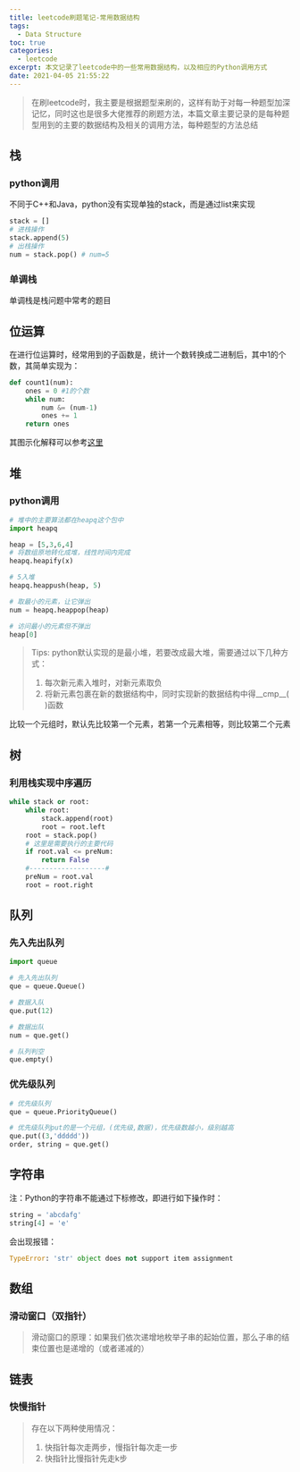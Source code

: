 ```yaml
---
title: leetcode刷题笔记-常用数据结构
tags:
  - Data Structure
toc: true
categories:
  - leetcode
excerpt: 本文记录了leetcode中的一些常用数据结构，以及相应的Python调用方式
date: 2021-04-05 21:55:22
---
```





>   在刷leetcode时，我主要是根据题型来刷的，这样有助于对每一种题型加深记忆，同时这也是很多大佬推荐的刷题方法，本篇文章主要记录的是每种题型用到的主要的数据结构及相关的调用方法，每种题型的方法总结



## 栈

### python调用

不同于C++和Java，python没有实现单独的stack，而是通过list来实现

```python
stack = []
# 进栈操作
stack.append(5)
# 出栈操作
num = stack.pop() # num=5
```



### 单调栈

单调栈是栈问题中常考的题目



## 位运算

在进行位运算时，经常用到的子函数是，统计一个数转换成二进制后，其中1的个数，其简单实现为：

```python
def count1(num):
    ones = 0 #1的个数
    while num:
        num &= (num-1)
        ones += 1
    return ones
```

其图示化解释可以参考[这里](https://leetcode-cn.com/problems/number-of-1-bits/solution/wei-1de-ge-shu-by-leetcode/)



## 堆

### python调用

```python
# 堆中的主要算法都在heapq这个包中
import heapq

heap = [5,3,6,4]
# 将数组原地转化成堆，线性时间内完成
heapq.heapify(x)

# 5入堆
heapq.heappush(heap, 5)

# 取最小的元素，让它弹出
num = heapq.heappop(heap)

# 访问最小的元素但不弹出
heap[0]
```

>    Tips: python默认实现的是最小堆，若要改成最大堆，需要通过以下几种方式：
>
>   1.  每次新元素入堆时，对新元素取负
>   2.  将新元素包裹在新的数据结构中，同时实现新的数据结构中得\_\_cmp\_\_( )函数

比较一个元组时，默认先比较第一个元素，若第一个元素相等，则比较第二个元素



## 树

### 利用栈实现中序遍历

```python
while stack or root:
    while root:
        stack.append(root)
        root = root.left
    root = stack.pop()
    # 这里是需要执行的主要代码
    if root.val <= preNum:
        return False
    #-------------------#
    preNum = root.val
    root = root.right
```



## 队列

### 先入先出队列

```python
import queue

# 先入先出队列
que = queue.Queue()

# 数据入队
que.put(12)

# 数据出队
num = que.get()

# 队列判空
que.empty()
```



### 优先级队列

```python
# 优先级队列
que = queue.PriorityQueue()

# 优先级队列put的是一个元组，(优先级,数据)，优先级数越小，级别越高
que.put((3,'ddddd'))
order, string = que.get()
```



## 字符串

注：Python的字符串不能通过下标修改，即进行如下操作时：

```python
string = 'abcdafg'
string[4] = 'e'
```

会出现报错：

```python
TypeError: 'str' object does not support item assignment
```



## 数组

### 滑动窗口（双指针）

>   滑动窗口的原理：如果我们依次递增地枚举子串的起始位置，那么子串的结束位置也是递增的（或者递减的）



## 链表

### 快慢指针

>   存在以下两种使用情况：
>
>   1.  快指针每次走两步，慢指针每次走一步   
>   2.  快指针比慢指针先走k步                                                                                                                                                                                                                                                                               